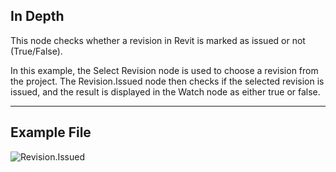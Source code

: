 ## In Depth
This node checks whether a revision in Revit is marked as issued or not (True/False).

In this example, the Select Revision node is used to choose a revision from the project. The Revision.Issued node then checks if the selected revision is issued, and the result is displayed in the Watch node as either true or false.
___
## Example File

![Revision.Issued](./Revit.Elements.Revision.Issued_img.jpg)